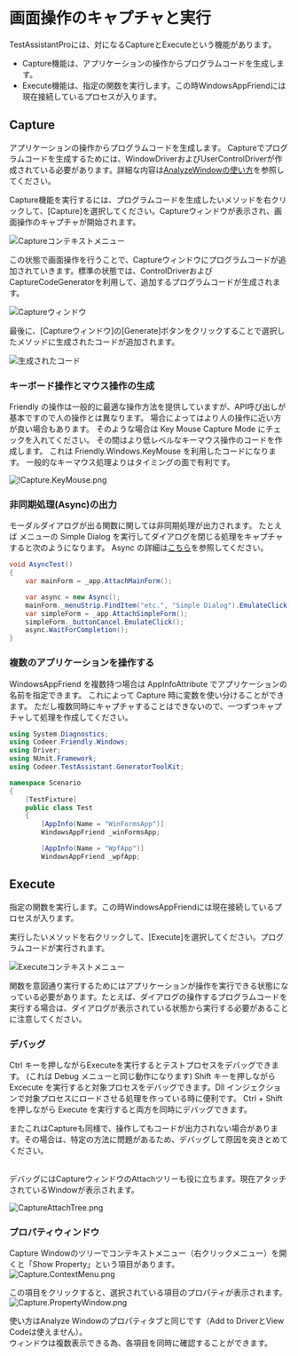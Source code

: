 # 画面操作のキャプチャと実行

TestAssistantProには、対になるCaptureとExecuteという機能があります。

- Capture機能は、アプリケーションの操作からプログラムコードを生成します。
- Execute機能は、指定の関数を実行します。この時WindowsAppFriendには現在接続しているプロセスが入ります。

## Capture

アプリケーションの操作からプログラムコードを生成します。
Captureでプログラムコードを生成するためには、WindowDriverおよびUserControlDriverが作成されている必要があります。詳細な内容は[AnalyzeWindowの使い方](./AnalyzeWindow.md)を参照してください。

Capture機能を実行するには、プログラムコードを生成したいメソッドを右クリックして、[Capture]を選択してください。Captureウィンドウが表示され、画面操作のキャプチャが開始されます。

![Captureコンテキストメニュー](../Img/CaptureAndExecute.CaptureContextMenu.png)

この状態で画面操作を行うことで、Captureウィンドウにプログラムコードが追加されていきます。標準の状態では、ControlDriverおよびCaptureCodeGeneratorを利用して、追加するプログラムコードが生成されます。

![Captureウィンドウ](../Img/CaptureAndExecute.CaptureWindow.png)

最後に、[Captureウィンドウ]の[Generate]ボタンをクリックすることで選択したメソッドに生成されたコードが追加されます。

![生成されたコード](../Img/CaptureAndExecute.GeneratedCode.png)


### キーボード操作とマウス操作の生成

Friendly の操作は一般的に最適な操作方法を提供していますが、API呼び出しが基本ですので人の操作とは異なります。
場合によってはより人の操作に近い方が良い場合もあります。
そのような場合は Key Mouse Capture Mode にチェックを入れてください。
その間はより低レベルなキーマウス操作のコードを作成します。
これは Friendly.Windows.KeyMouse を利用したコードになります。
一般的なキーマウス処理よりはタイミングの面で有利です。

![!Capture.KeyMouse.png](../Img/Capture.KeyMouse.png)

### 非同期処理(Async)の出力

モーダルダイアログが出る関数に関しては非同期処理が出力されます。
たとえば メニューの Simple Dialog を実行してダイアログを閉じる処理をキャプチャすると次のようになります。
Async の詳細は[こちら](https://github.com/Codeer-Software/Friendly/blob/master/README.jp.md#async)を参照してください。

```cs
void AsyncTest()
{
    var mainForm = _app.AttachMainForm();

    var async = new Async();
    mainForm._menuStrip.FindItem("etc.", "Simple Dialog").EmulateClick(async);
    var simpleForm = _app.AttachSimpleForm();
    simpleForm._buttonCancel.EmulateClick();
    async.WaitForCompletion();
}
```

### 複数のアプリケーションを操作する

WindowsAppFriend を複数持つ場合は AppInfoAttribute でアプリケーションの名前を指定できます。
これによって Capture 時に変数を使い分けることができます。
ただし複数同時にキャプチャすることはできないので、一つずつキャプチャして処理を作成してください。

```cs
using System.Diagnostics;
using Codeer.Friendly.Windows;
using Driver;
using NUnit.Framework;
using Codeer.TestAssistant.GeneratorToolKit;

namespace Scenario
{
    [TestFixture]
    public class Test
    {
        [AppInfo(Name = "WinFormsApp")]
        WindowsAppFriend _winFormsApp;

        [AppInfo(Name = "WpfApp")]
        WindowsAppFriend _wpfApp;
```

## Execute

指定の関数を実行します。この時WindowsAppFriendには現在接続しているプロセスが入ります。

実行したいメソッドを右クリックして、[Execute]を選択してください。プログラムコードが実行されます。

![Executeコンテキストメニュー](../Img/CaptureAndExecute.ExecuteContextMenu.png)

関数を意図通り実行するためにはアプリケーションが操作を実行できる状態になっている必要があります。たとえば、ダイアログの操作するプログラムコードを実行する場合は、ダイアログが表示されている状態から実行する必要があることに注意してください。

### デバッグ

Ctrl キーを押しながらExecuteを実行するとテストプロセスをデバッグできます。
(これは Debug メニューと同じ動作になります)
Shift キーを押しながら Excecute を実行すると対象プロセスをデバッグできます。Dll インジェクションで対象プロセスにロードさせる処理を作っている時に便利です。
Ctrl + Shift を押しながら Execute を実行すると両方を同時にデバッグできます。
<br>
<!-- textlint-disable japanese/no-doubled-joshi -->
またこれはCaptureも同様で、操作してもコードが出力されない場合があります。その場合は、特定の方法に問題があるため、デバッグして原因を突きとめてください。
<!-- textlint-enable japanese/no-doubled-joshi -->

<br>
デバッグにはCaptureウィンドウのAttachツリーも役に立ちます。現在アタッチされているWindowが表示されます。

![CaptureAttachTree.png](../Img/CaptureAttachTree.png)

### プロパティウィンドウ

Capture Windowのツリーでコンテキストメニュー（右クリックメニュー）を開くと「Show Property」という項目があります。<br>
![Capture.ContextMenu.png](../Img/Capture.ContextMenu.png)

この項目をクリックすると、選択されている項目のプロパティが表示されます。<br>
![Capture.PropertyWindow.png](../Img/Capture.PropertyWindow.png)

使い方はAnalyze Windowのプロパティタブと同じです（Add to DriverとView Codeは使えません）。<br>
ウィンドウは複数表示できる為、各項目を同時に確認することができます。
